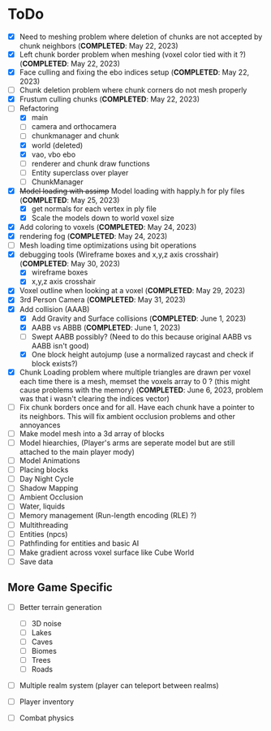 # ToDo 
- [X] Need to meshing problem where deletion of chunks are not accepted by chunk neighbors (**COMPLETED**: May 22, 2023)
- [X] Left chunk border problem when meshing (voxel color tied with it ?) (**COMPLETED**: May 22, 2023)
- [X] Face culling and fixing the ebo indices setup (**COMPLETED**: May 22, 2023)
- [ ] Chunk deletion problem where chunk corners do not mesh properly 
- [X] Frustum culling chunks (**COMPLETED**: May 22, 2023)
- [ ] Refactoring 
  - [X] main
  - [ ] camera and orthocamera 
  - [ ] chunkmanager and chunk
  - [X] world (deleted) 
  - [X] vao, vbo ebo
  - [ ] renderer and chunk draw functions 
  - [ ] Entity superclass over player 
  - [ ] ChunkManager
- [X] ~~Model loading with assimp~~ Model loading with happly.h for ply files  (**COMPLETED**: May 25, 2023)
  - [X] get normals for each vertex in ply file  
  - [X] Scale the models down to world voxel size   
- [X] Add coloring to voxels (**COMPLETED**: May 24, 2023) 
- [X] rendering fog (**COMPLETED**: May 24, 2023) 
- [ ] Mesh loading time optimizations using bit operations 
- [X] debugging tools (Wireframe boxes and x,y,z axis crosshair) (**COMPLETED**: May 30, 2023) 
  - [X] wireframe boxes 
  - [X] x,y,z axis crosshair 
- [X] Voxel outline when looking at a voxel (**COMPLETED**: May 29, 2023)
- [X] 3rd Person Camera (**COMPLETED**: May 31, 2023) 
- [X] Add collision (AAAB) 
  - [X] Add Gravity and Surface collisions (**COMPLETED**: June 1, 2023)  
  - [X] AABB vs ABBB (**COMPLETED**: June 1, 2023)  
  - [ ] Swept AABB possibly? (Need to do this because original AABB vs AABB isn't good)   
  - [X] One block height autojump (use a normalized raycast and check if block exists?) 
- [X] Chunk Loading problem where multiple triangles are drawn per voxel each time there is a mesh, memset the voxels array to 0 ? (this might cause problems with the memory) (**COMPLETED**: June 6, 2023, problem was that i wasn't clearing the indices vector) 
- [ ] Fix chunk borders once and for all. Have each chunk have a pointer to its neighbors. This will fix ambient occlusion problems and other annoyances
- [ ] Make model mesh into a 3d array of blocks   
- [ ] Model hiearchies, (Player's arms are seperate model but are still attached to the main player mody)
- [ ] Model Animations  
- [ ] Placing blocks 
- [ ] Day Night Cycle 
- [ ] Shadow Mapping 
- [ ] Ambient Occlusion
- [ ] Water, liquids 
- [ ] Memory management (Run-length encoding (RLE) ?) 
- [ ] Multithreading
- [ ] Entities (npcs) 
- [ ] Pathfinding for entities and basic AI 
- [ ] Make gradient across voxel surface like Cube World
- [ ] Save data 

## More Game Specific 
- [ ] Better terrain generation 
  - [ ] 3D noise 
  - [ ] Lakes 
  - [ ] Caves
  - [ ] Biomes
  - [ ] Trees
  - [ ] Roads 
- [ ] Multiple realm system (player can teleport between realms)
- [ ] Player inventory
- [ ] Combat physics   
   






